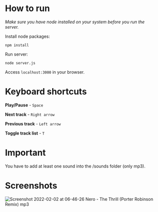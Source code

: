# How to run
*Make sure you have node installed on your system before you run the server.*

Install node packages:
```
npm install
```

Run server:
```
node server.js
```

Access `localhost:3000` in your browser.

# Keyboard shortcuts

**Play/Pause** - `Space`

**Next track** - `Right arrow`

**Previous track** - `Left arrow`

**Toggle track list** - `T`

# Important
You have to add at least one sound into the /sounds folder (only mp3).

# Screenshots
![Screenshot 2022-02-02 at 06-46-26 Nero - The Thrill (Porter Robinson Remix) mp3](https://user-images.githubusercontent.com/35202909/152099960-349a189d-ad4e-4985-aab1-742352b1fae1.png)
